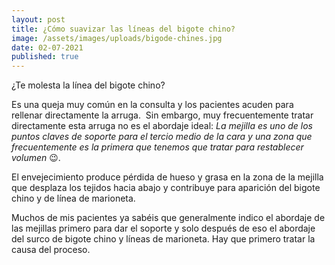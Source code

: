 ```yaml
---
layout: post
title: ¿Cómo suavizar las líneas del bigote chino?
image: /assets/images/uploads/bigode-chines.jpg
date: 02-07-2021
published: true
---
```

¿Te molesta la línea del bigote chino? 

Es una queja muy común en la consulta y los pacientes acuden para rellenar directamente la arruga.  Sin embargo, muy frecuentemente tratar directamente esta arruga no es el abordaje ideal: *La mejilla es uno de los puntos claves de soporte para el tercio medio de la cara y una zona que frecuentemente es la primera que tenemos que tratar para restablecer volumen* 😉.

El envejecimiento produce pérdida de hueso y grasa en la zona de la mejilla que desplaza los tejidos hacia abajo y contribuye para aparición del bigote chino y de línea de marioneta.

Muchos de mis pacientes ya sabéis que generalmente indico el abordaje de las mejillas primero para dar el soporte y solo después de eso el abordaje del surco de bigote chino y líneas de marioneta. Hay que primero tratar la causa del proceso.